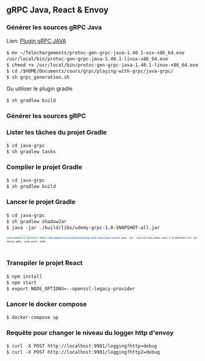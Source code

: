 ## gRPC Java, React & Envoy

### Générer les sources gRPC Java

Lien: [Plugin gRPC JAVA](https://repo1.maven.org/maven2/io/grpc/protoc-gen-grpc-java/1.52.1/)

```shell
$ mv ~/Téléchargements/protoc-gen-grpc-java-1.40.1-osx-x86_64.exe /usr/local/bin/protoc-gen-grpc-java-1.40.1-linux-x86_64.exe
$ chmod +x /usr/local/bin/protoc-gen-grpc-java-1.40.1-linux-x86_64.exe
$ cd /$HOME/Documents/cours/grpc/playing-with-grpc/java-grpc/
$ sh grpc_generation.sh
```
Ou utiliser le plugin gradle

```shell
$ sh gradlew build
```

### Générer les sources gRPC

### Lister les tâches du projet Gradle

```shell
$ cd java-grpc
$ sh gradlew tasks 
```
### Compiler le projet Gradle

```shell
$ cd java-grpc
$ sh gradlew build 
```

### Lancer le projet Gradle

```shell
$ cd java-grpc
$ sh gradlew shadowJar
$ java -jar ./build/libs/udemy-grpc-1.0-SNAPSHOT-all.jar
```

![gRPC JAVA](images/gradle-grpc.png)

### Transpiler le projet React

```shell
$ npm install
$ npm start
$ export NODE_OPTIONS=--openssl-legacy-provider
```

### Lancer le docker compose

```shell
$ docker-compose up
```

### Requête pour changer le niveau du logger http d'envoy

```shell
$ curl -X POST http://localhost:9901/logging?http=debug
$ curl -X POST http://localhost:9901/logging?http2=debug
```